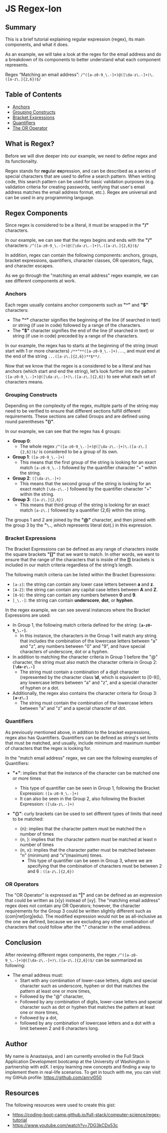 #  **JS Regex-Ion**

## **Summary**

This is a brief tutorial explaining regular expression (regex), its main components, and what it does. 

As an example, we will take a look at the regex for the email address and do a breakdown of its components to better understand what each component represents. 

Regex “Matching an email address”: `/^([a-z0-9_\.-]+)@([\da-z\.-]+)\.([a-z\.]{2,6})$/`

## **Table of Contents**

- [Anchors](#anchors)
- [Grouping Constructs](#grouping-constructs)
- [Bracket Expressions](#bracket-expressions)
- [Quantifiers](#quantifiers)
- [The OR Operator](#the-or-operator)

## **What is Regex?**

Before we will dive deeper into our example, we need to define regex and its functionality. 

Regex stands for **reg**ular **ex**pression, and can be described as a series of special characters that are used to define a search pattern. When writing code, this search pattern can be used for basic validation purposes (e.g. validation criteria for creating passwords, verifying that user's email address matches the email address format, etc.). Regex are universal and can be used in any programming language. 

## **Regex Components**

Since regex is considered to be a literal, it must be wrapped in the **"/"** characters. 

In our example, we can see that the regex begins and ends with the **"/"** characters: `/^([a-z0-9_\.-]+)@([\da-z\.-]+)\.([a-z\.]{2,6})$/`

In addition, regex can contain the following components: anchors, groups, bracket expressions, quantifiers, character classes, OR operators, flags, and character escapes. 

As we go through the "matching an email address" regex example, we can see different components at work. 

### **Anchors**

Each regex usually contains anchor components such as **"^"** and **"$"** characters:
- The **"^"** character signifies the beginning of the line (if searched in text) or string (if use in code) followed by a range of the characters. 
- The **"$"** character signifies the end of the line (if searched in text) or string (if use in code) preceded by a range of the characters. 

In our example, the regex has to starts at the beginning of the string (must start with 1 or more characters) `/**^**([a-z0-9_\.-]+)...`, and must end at the end of the string `...([a-z\.]{2,6})**$**/`. 

Now that we know that the regex is a considered to be a literal and has anchors (which start and end the string), let’s look further into the pattern `([a-z0-9_\.-]+)@([\da-z\.-]+)\.([a-z\.]{2,6})` to see what each set of characters means.

### **Grouping Constructs**

Depending on the complexity of the regex, multiple parts of the string may need to be verified to ensure that different sections fulfill different requirements. These sections are called Groups and are defined using round parentheses **"()"**. 

In our example, we can see that the regex has 4 groups:
- **Group 0**: 
    - The whole regex `/^([a-z0-9_\.-]+)@([\da-z\.-]+)\.([a-z\.]{2,6})$/` is considered to be a group of its own.
- **Group 1**: `([a-z0-9_\.-]+)`
    - This means that the first group of the string is looking for an exact match `[a-z0-9_\.-]`  followed by the quantifier character "+" within the string. 
- **Group 2**: `([\da-z\.-]+)`
    - This means that the second group of the string is looking for an exact match `[\da-z\.-]` followed by the quantifier character "+" within the string.
- **Group 3**: `([a-z\.]{2,6})`
    - This means that third group of the string is looking for an exact match `[a-z\.]` followed by a quantifier {2,6} within the string.

The groups 1 and 2 are joined by the **"@"** character, and then joined with the group 3 by the **"`\.`**, which represents literal dot(.) in this expression. 

### **Bracket Expressions**

The Bracket Expressions can be defined as any range of characters inside the square brackets **"[]"** that we want to match. In other words, we want to ensure that the range of the characters that is inside of the **[]** brackets is included in our match criteria regardless of the string’s length. 

The following match criteria can be listed within the Bracket Expressions:
- `[a-z]`: the string can contain any lower case letters between **a** and **z**. 
- `[A-Z]`: the string can contain any capital case letters between **A** and **Z**. 
- `[0-9]`: the string can contain any numbers between **0** and **9**. 
- `[_\.-]`: the string can contain **underscore**, **dot**, or **hyphen**.  

In the regex example, we can see several instances where the Bracket Expressions are used:
- In Group 1, the following match criteria defined for the string: **`[a-z0-9_\.-]`**. 
    - In this instance, the characters in the Group 1 will match any string that includes the combination of the lowercase letters between "a" and "z", any numbers between "0" and "9", and have special characters of underscore, dot or a hyphen. 
- In addition to matching the character criteria in Group 1 before the "@" character, the string must also match the character criteria in Group 2: **`[\da-z\.-]`**
    - The string must contain a combination of a digit character (represented by the character class **\d**, which is equivalent to [0-9]), any lowercase letters between "a" and "z", and a special character of hyphen or a dot. 
- Additionally, the regex also contains the character criteria for Group 3: **`[a-z\.]`**
    - The string must contain the combination of the lowercase letters between "a" and "z" and a special character of dot. 

### **Quantifiers**

As previously mentioned above, in addition to the bracket expressions, regex also has Quantifiers. 
Quantifiers can be defined as string's set limits that must be matched, and usually, include minimum and maximum number of characters that the regex is looking for. 

In the "match email address" regex, we can see the following examples of Quantifiers:

- **"+"**: implies that that the instance of the character can be matched one or more times
    - This type of quantifier can be seen in Group 1, following the Bracket Expression: `([a-z0-9_\.-]+)`
    - It can also be seen in the Group 2, also following the Bracket Expression: `([\da-z\.-]+)`

- **"{}"**: curly brackets can be used to set different types of limits that need to be matched:
    -  {n}: implies that the character pattern must be matched the n number of times
    -  {n, }: implies that the character pattern must be matched at least n number of times
    -  {n, x}: implies that the character patter must be matched between “n” (minimum) and “x”(maximum) times. 
        -    This type of quantifier can be seen in Group 3, where we are specifying that the combination of characters must be between 2 and 6 : `([a-z\.]{2,6})`

### **OR Operators**

The "OR Operator" is expressed as **"|"** and can be defined as an expression that could be written as (x|y) instead of [xy]. 
The "matching email address" regex does not contain any OR Operators; however, the character requirements for the Group 3 could be written slightly different such as (com|net|org|edu). The modified expression would not be as all-inclusive as the one we defined, because we are excluding any other combination of characters that could follow after the "." character in the email address. 

## **Conclusion**

After reviewing different regex components, the regex `/^([a-z0-9_\.-]+)@([\da-z\.-]+)\.([a-z\.]{2,6})$/`  can be summarized as following:
- The email address must:
    - Start with any combination of lower-case letters, digits and special character such as underscore, hyphen or dot that matches the pattern at least one or more times,
    - Followed by the "@" character,
    - Followed by any combination of digits, lower-case letters and special character such as dot or hyphen that matches the pattern at least one or more times,
    - Followed by a dot,
    - followed by any combination of lowercase letters and a dot with a limit between 2 and 6 characters long. 

## **Author**
My name is Anastasiya, and I am currently enrolled in the Full Stack Application Development bootcamp at the University of Washington in partnership with edX. I enjoy learning new concepts and finding a way to implement them in real-life scenarios. 
To get in touch with me, you can visit my GitHub profile: https://github.com/anryl050

## **Resources**
The following resources were used to create this gist:
- https://coding-boot-camp.github.io/full-stack/computer-science/regex-tutorial
- https://www.youtube.com/watch?v=7DG3kCDx53c
